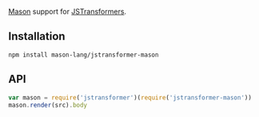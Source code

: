 [Mason](http://mason-lang.org) support for [JSTransformers](http://github.com/jstransformers).

## Installation

    npm install mason-lang/jstransformer-mason

## API

```js
var mason = require('jstransformer')(require('jstransformer-mason'))
mason.render(src).body
```
